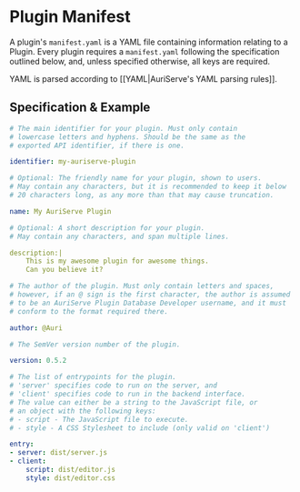 # Plugin Manifest

A plugin's `manifest.yaml` is a YAML file containing information relating to a Plugin. Every plugin requires a `manifest.yaml` following the specification outlined below, and, unless specified otherwise, all keys are required.

YAML is parsed according to [[YAML|AuriServe's YAML parsing rules]].

## Specification & Example

```yaml
# The main identifier for your plugin. Must only contain 
# lowercase letters and hyphens. Should be the same as the 
# exported API identifier, if there is one.

identifier: my-auriserve-plugin

# Optional: The friendly name for your plugin, shown to users.
# May contain any characters, but it is recommended to keep it below
# 20 characters long, as any more than that may cause truncation.

name: My AuriServe Plugin

# Optional: A short description for your plugin. 
# May contain any characters, and span multiple lines.

description:|
	This is my awesome plugin for awesome things.
	Can you believe it?

# The author of the plugin. Must only contain letters and spaces,
# however, if an @ sign is the first character, the author is assumed
# to be an AuriServe Plugin Database Developer username, and it must
# conform to the format required there.

author: @Auri

# The SemVer version number of the plugin.

version: 0.5.2

# The list of entrypoints for the plugin.
# 'server' specifies code to run on the server, and 
# 'client' specifies code to run in the backend interface.
# The value can either be a string to the JavaScript file, or
# an object with the following keys:
# - script - The JavaScript file to execute.
# - style - A CSS Stylesheet to include (only valid on 'client')

entry:
- server: dist/server.js
- client:
	script: dist/editor.js
	style: dist/editor.css
```